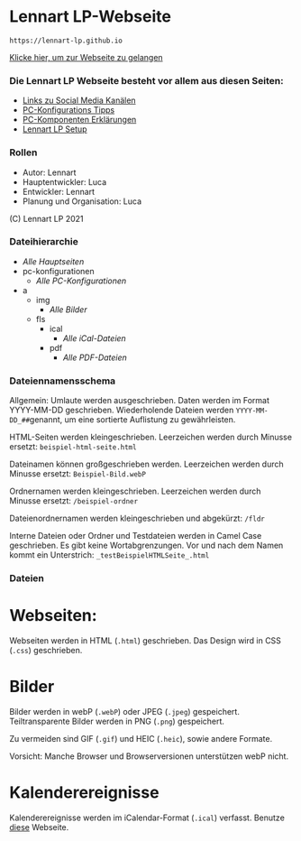 # Lennart LP-Webseite
`https://lennart-lp.github.io`

[Klicke hier, um zur Webseite zu gelangen](https://lennart-lp.github.io)

### Die Lennart LP Webseite besteht vor allem aus diesen Seiten:
* [Links zu Social Media Kanälen](https://lennart-lp.github.io/links.html)
* [PC-Konfigurations Tipps](https://lennart-lp.github.io/pc-konfigurationen.html)
* [PC-Komponenten Erklärungen](https://lennart-lp.github.io/pc-erklaerungen.html)
* [Lennart LP Setup](https://lennart-lp.github.io/setup.html)

### Rollen

* Autor: Lennart
* Hauptentwickler: Luca
* Entwickler: Lennart
* Planung und Organisation: Luca

(C) Lennart LP 2021

### Dateihierarchie

* *Alle Hauptseiten*
* pc-konfigurationen
  * *Alle PC-Konfigurationen*
* a
  * img
     * *Alle Bilder*
  * fls
    * ical
      * *Alle iCal-Dateien*  
    * pdf
      * *Alle PDF-Dateien*  

### Dateiennamensschema

Allgemein: Umlaute werden ausgeschrieben. Daten werden im Format YYYY-MM-DD geschrieben. Wiederholende Dateien werden `YYYY-MM-DD_##`genannt, um eine sortierte Auflistung zu gewährleisten.

HTML-Seiten werden kleingeschrieben. Leerzeichen werden durch Minusse ersetzt:
`beispiel-html-seite.html `

Dateinamen können großgeschrieben werden. Leerzeichen werden durch Minusse ersetzt:
`Beispiel-Bild.webP`

Ordnernamen werden kleingeschrieben. Leerzeichen werden durch Minusse ersetzt:
`/beispiel-ordner`

Dateienordnernamen werden kleingeschrieben und abgekürzt:
`/fldr`

Interne Dateien oder Ordner und Testdateien werden in Camel Case geschrieben. Es gibt keine Wortabgrenzungen. Vor und nach dem Namen kommt ein Unterstrich:
`_testBeispielHTMLSeite_.html`

### Dateien

# Webseiten:

Webseiten werden in HTML (`.html`) geschrieben. Das Design wird in CSS (`.css`) geschrieben. 

# Bilder

Bilder werden in webP (`.webP`) oder JPEG (`.jpeg`) gespeichert. Teiltransparente Bilder werden in PNG (`.png`) gespeichert.

Zu vermeiden sind GIF (`.gif`) und HEIC (`.heic`), sowie andere Formate. 

Vorsicht: Manche Browser und Browserversionen unterstützen webP nicht. 

# Kalenderereignisse

Kalenderereignisse werden im iCalendar-Format (`.ical`) verfasst. Benutze [diese](https://ical.marudot.com) Webseite.
